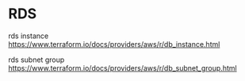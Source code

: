 # RDS

rds instance
https://www.terraform.io/docs/providers/aws/r/db_instance.html

rds subnet group
https://www.terraform.io/docs/providers/aws/r/db_subnet_group.html